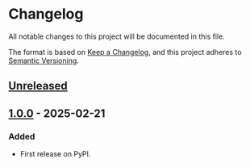 # Changelog
All notable changes to this project will be documented in this file.

The format is based on [Keep a Changelog](https://keepachangelog.com/en/1.0.0/),
and this project adheres to [Semantic Versioning](https://semver.org/spec/v2.0.0.html).


## [Unreleased]

## [1.0.0] - 2025-02-21
### Added
- First release on PyPI.

[Unreleased]: https://github.com/cryoetools/fouriercrop/compare/v1.0.0...HEAD
[1.0.0]: https://github.com/cryoetools/fouriercrop/compare/releases/tag/v1.0.0
